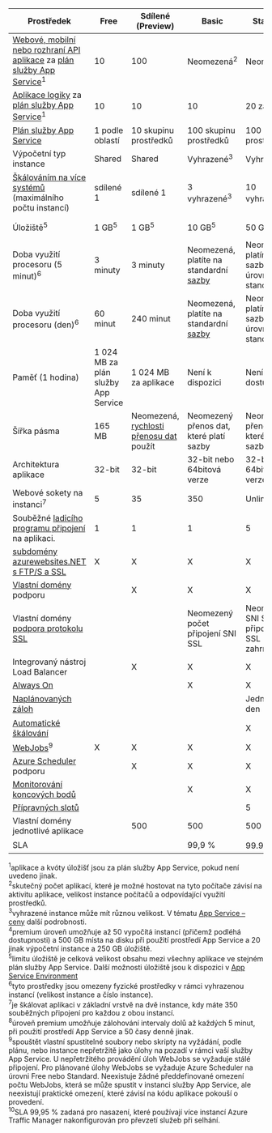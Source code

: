 | Prostředek | Free | Sdílené (Preview) | Basic | Standard | Premium (Preview)</th> |
| --- | --- | --- | --- | --- | --- |
| [Webové, mobilní nebo rozhraní API aplikace](https://azure.microsoft.com/services/app-service/) za [plán služby App Service](../articles/app-service/azure-web-sites-web-hosting-plans-in-depth-overview.md)<sup>1</sup> |10 |100 |Neomezená<sup>2</sup> |Neomezená<sup>2</sup> |Neomezená<sup>2</sup> |
| [Aplikace logiky](https://azure.microsoft.com/services/app-service/logic/) za [plán služby App Service](../articles/app-service/azure-web-sites-web-hosting-plans-in-depth-overview.md)</a><sup>1</sup> |10 |10 |10 |20 za jádra |20 za jádra |
| [Plán služby App Service](../articles/app-service/azure-web-sites-web-hosting-plans-in-depth-overview.md) |1 podle oblastí |10 skupinu prostředků |100 skupinu prostředků |100 skupinu prostředků |100 skupinu prostředků |
| Výpočetní typ instance |Shared |Shared |Vyhrazené<sup>3</sup> |Vyhrazené<sup>3</sup> |Vyhrazené<sup>3</sup></p> |
| [Škálováním na více systémů](../articles/app-service/web-sites-scale.md) (maximálního počtu instancí) |sdílené 1 |sdílené 1 |3 vyhrazené<sup>3</sup> |10 vyhrazené<sup>3</sup> |20 vyhrazené (50 v App Service Environment)<sup>3,4</sup> |
| Úložiště<sup>5</sup> |1 GB<sup>5</sup> |1 GB<sup>5</sup> |10 GB<sup>5</sup> |50 GB<sup>5</sup> |500 GB<sup>4,5</sup></p> |
| Doba využití procesoru (5 minut)<sup>6</sup> |3 minuty |3 minuty |Neomezená, platíte na standardní [sazby](https://azure.microsoft.com/pricing/details/app-service/)</a> |Neomezený, platím na sazby úrovně standard |Neomezený, platím na sazby úrovně standard |
| Doba využití procesoru (den)<sup>6</sup> |60 minut |240 minut |Neomezená, platíte na standardní [sazby](https://azure.microsoft.com/pricing/details/app-service/)</a> |Neomezený, platím na sazby úrovně standard |Neomezený, platím na sazby úrovně standard |
| Paměť (1 hodina) |1 024 MB za plán služby App Service |1 024 MB za aplikace |Není k dispozici |Není dostupné. |Není k dispozici |
| Šířka pásma |165 MB |Neomezená, [rychlosti přenosu dat](https://azure.microsoft.com/pricing/details/data-transfers/) použít |Neomezený přenos dat, které platí sazby |Neomezený přenos dat, které platí sazby |Neomezený přenos dat, které platí sazby |
| Architektura aplikace |32-bit |32-bit |32-bit nebo 64bitová verze |32-bit nebo 64bitová verze |32-bit nebo 64bitová verze |
| Webové sokety na instanci<sup>7</sup> |5 |35 |350 |Unlimited |Unlimited |
| Souběžné [ladicího programu připojení](../articles/app-service/web-sites-dotnet-troubleshoot-visual-studio.md) na aplikaci. |1 |1 |1 |5 |5 |
| [subdomény azurewebsites.NET s FTP/S a SSL](../articles/app-service/app-service-web-tutorial-custom-ssl.md) |X |X |X |X |X |
| [Vlastní domény](../articles/app-service/app-service-web-tutorial-custom-domain.md) podporu | |X |X |X |X |
| Vlastní domény [podpora protokolu SSL](../articles/app-service/app-service-web-tutorial-custom-ssl.md) | | |Neomezený počet připojení SNI SSL |Neomezená SNI SSL a 1 připojení IP SSL zahrnuté |Neomezená SNI SSL a 1 připojení IP SSL zahrnuté |
| Integrovaný nástroj Load Balancer | |X |X |X |X |
| [Always On](../articles/app-service/web-sites-configure.md) | | |X |X |X |
| [Naplánovaných záloh](../articles/app-service/web-sites-backup.md) | | | |Jednou za den |Každých 5 minut<sup>8</sup> |
| [Automatické škálování](../articles/app-service/web-sites-scale.md) | | | |X |X |
| [WebJobs](../articles/app-service/web-sites-create-web-jobs.md)<sup>9</sup> |X |X |X |X |X |
| [Azure Scheduler](https://azure.microsoft.com/services/scheduler/) podporu | |X |X |X |X |
| [Monitorování koncových bodů](../articles/app-service/web-sites-monitor.md) | | |X |X |X |
| [Přípravných slotů](../articles/app-service/web-sites-staged-publishing.md) | | | |5 |20 |
| Vlastní domény jednotlivé aplikace</a> | |500 |500 |500 |500 |
| SLA | |<p> |99,9 % |99.95%<sup>10</sup> |99.95%<sup>10</sup> |

<sup>1</sup>aplikace a kvóty úložišť jsou za plán služby App Service, pokud není uvedeno jinak.  
<sup>2</sup>skutečný počet aplikací, které je možné hostovat na tyto počítače závisí na aktivitu aplikace, velikost instance počítačů a odpovídající využití prostředků.  
<sup>3</sup>vyhrazené instance může mít různou velikost. V tématu [App Service – ceny](https://azure.microsoft.com/pricing/details/data-transfers/pricing/details/app-service/) další podrobnosti.  
<sup>4</sup>premium úroveň umožňuje až 50 vypočítá instancí (přičemž podléhá dostupnosti) a 500 GB místa na disku při použití prostředí App Service a 20 jinak výpočetní instance a 250 GB úložiště.  
<sup>5</sup>limitu úložiště je celková velikost obsahu mezi všechny aplikace ve stejném plán služby App Service. Další možnosti úložiště jsou k dispozici v [App Service Environment](../articles/app-service/environment/app-service-web-configure-an-app-service-environment.md#storage)  
<sup>6</sup>tyto prostředky jsou omezeny fyzické prostředky v rámci vyhrazenou instancí (velikost instance a číslo instance).  
<sup>7</sup>je škálovat aplikaci v základní vrstvě na dvě instance, kdy máte 350 souběžných připojení pro každou z obou instancí.  
<sup>8</sup>úroveň premium umožňuje zálohování intervaly dolů až každých 5 minut, při použití prostředí App Service a 50 časy denně jinak.  
<sup>9</sup>spouštět vlastní spustitelné soubory nebo skripty na vyžádání, podle plánu, nebo instance nepřetržitě jako úlohy na pozadí v rámci vaší služby App Service. U nepřetržitého provádění úloh WebJobs se vyžaduje stálé připojení. Pro plánované úlohy WebJobs se vyžaduje Azure Scheduler na úrovni Free nebo Standard. Neexistuje žádné předdefinované omezení počtu WebJobs, která se může spustit v instanci služby App Service, ale neexistují praktické omezení, které závisí na kódu aplikace pokouší o provedení.   
<sup>10</sup>SLA 99,95 % zadaná pro nasazení, které používají více instancí Azure Traffic Manager nakonfigurován pro převzetí služeb při selhání.  

